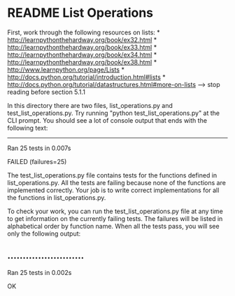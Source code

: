  README
List Operations
===============

First, work through the following resources on lists:
    * http://learnpythonthehardway.org/book/ex32.html
    * http://learnpythonthehardway.org/book/ex33.html
    * http://learnpythonthehardway.org/book/ex34.html
    * http://learnpythonthehardway.org/book/ex38.html
    * http://www.learnpython.org/page/Lists
    * http://docs.python.org/tutorial/introduction.html#lists
    * http://docs.python.org/tutorial/datastructures.html#more-on-lists
        --> stop reading before section 5.1.1

In this directory there are two files, list_operations.py and
test_list_operations.py. Try running "python test_list_operations.py" at the CLI
prompt. You should see a lot of console output that ends with the following text:

----------------------------------------------------------------------
Ran 25 tests in 0.007s

FAILED (failures=25)

The test_list_operations.py file contains tests for the functions defined in
list_operations.py. All the tests are failing because none of the functions are
implemented correctly. Your job is to write correct implementations for all the
functions in list_operations.py.

To check your work, you can run the test_list_operations.py file at any time to
get information on the currently failing tests. The failures will be listed in
alphabetical order by function name. When all the tests pass, you will see only
the following output:

.........................
----------------------------------------------------------------------
Ran 25 tests in 0.002s

OK